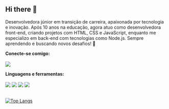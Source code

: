 ## Hi there 👋

Desenvolvedora júnior em transição de carreira, apaixonada por tecnologia e inovação. Após 10 anos na educação, agora atuo como desenvolvedora front-end, criando projetos com HTML, CSS e JavaScript, enquanto me especializo em back-end com tecnologias como Node.js. Sempre aprendendo e buscando novos desafios! 🚀

<strong>Conecte-se comigo:</strong>
<br>
<br>
<a href="https://www.linkedin.com/in/deborahonorato" target="_blank"><img src="https://img.shields.io/badge/LinkedIn-0077B5?style=for-the-badge&logo=linkedin&logoColor=white" /> </a>

<strong> Linguagens e ferramentas:</strong>
<br>
<br>
<img src="https://img.shields.io/badge/HTML-239120?style=for-the-badge&logo=html5&logoColor=white" />
<img src="https://img.shields.io/badge/CSS-239120?&style=for-the-badge&logo=css3&logoColor=white" />
<img src="https://img.shields.io/badge/JavaScript-F7DF1E?style=for-the-badge&logo=javascript&logoColor=black" />
<img src="https://img.shields.io/badge/Node.js-43853D?style=for-the-badge&logo=node.js&logoColor=white" />
<br>
<br>

[![Top Langs](https://github-readme-stats.vercel.app/api/top-langs/?username=DeboraHonorato)](https://github.com/anuraghazra/github-readme-stats)
